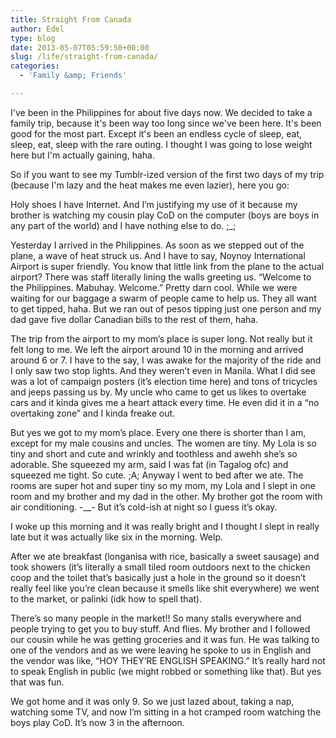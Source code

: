 ```yaml
---
title: Straight From Canada
author: Edel
type: blog
date: 2013-05-07T05:59:50+00:00
slug: /life/straight-from-canada/
categories:
  - 'Family &amp; Friends'

---
```

I've been in the Philippines for about five days now. We decided to take a family trip, because it's been way too long since we've been here. It's been good for the most part. Except it's been an endless cycle of sleep, eat, sleep, eat, sleep with the rare outing. I thought I was going to lose weight here but I'm actually gaining, haha.

So if you want to see my Tumblr-ized version of the first two days of my trip (because I'm lazy and the heat makes me even lazier), here you go:

<!--more-->

Holy shoes I have Internet. And I’m justifying my use of it because my brother is watching my cousin play CoD on the computer (boys are boys in any part of the world) and I have nothing else to do. ;_;

Yesterday I arrived in the Philippines. As soon as we stepped out of the plane, a wave of heat struck us. And I have to say, Noynoy International Airport is super friendly. You know that little link from the plane to the actual airport? There was staff literally lining the walls greeting us. “Welcome to the Philippines. Mabuhay. Welcome.” Pretty darn cool. While we were waiting for our baggage a swarm of people came to help us. They all want to get tipped, haha. But we ran out of pesos tipping just one person and my dad gave five dollar Canadian bills to the rest of them, haha.

The trip from the airport to my mom’s place is super long. Not really but it felt long to me. We left the airport around 10 in the morning and arrived around 6 or 7. I have to the say, I was awake for the majority of the ride and I only saw two stop lights. And they weren’t even in Manila. What I did see was a lot of campaign posters (it’s election time here) and tons of tricycles and jeeps passing us by. My uncle who came to get us likes to overtake cars and it kinda gives me a heart attack every time. He even did it in a “no overtaking zone” and I kinda freake out.
  
But yes we got to my mom’s place. Every one there is shorter than I am, except for my male cousins and uncles. The women are tiny. My Lola is so tiny and short and cute and wrinkly and toothless and awehh she’s so adorable. She squeezed my arm, said I was fat (in Tagalog ofc) and squeezed me tight. So cute. ;A; Anyway I went to bed after we ate. The rooms are super hot and super tiny so my mom, my Lola and I slept in one room and my brother and my dad in the other. My brother got the room with air conditioning. -__- But it’s cold-ish at night so I guess it’s okay.
  
I woke up this morning and it was really bright and I thought I slept in really late but it was actually like six in the morning. Welp.

After we ate breakfast (longanisa with rice, basically a sweet sausage) and took showers (it’s literally a small tiled room outdoors next to the chicken coop and the toilet that’s basically just a hole in the ground so it doesn’t really feel like you’re clean because it smells like shit everywhere) we went to the market, or palinki (idk how to spell that).

There’s so many people in the market!! So many stalls everywhere and people trying to get you to buy stuff. And flies. My brother and I followed our cousin while he was getting groceries and it was fun. He was talking to one of the vendors and as we were leaving he spoke to us in English and the vendor was like, “HOY THEY’RE ENGLISH SPEAKING.” It’s really hard not to speak English in public (we might robbed or something like that). But yes that was fun.

We got home and it was only 9. So we just lazed about, taking a nap, watching some TV, and now I’m sitting in a hot cramped room watching the boys play CoD. It’s now 3 in the afternoon.


